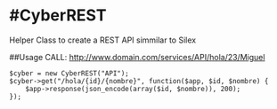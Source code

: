 #CyberREST
=========

Helper Class to create a REST API simmilar to Silex

##Usage
CALL: http://www.domain.com/services/API/hola/23/Miguel
```
$cyber = new CyberREST("API");
$cyber->get("/hola/{id}/{nombre}", function($app, $id, $nombre) {
	$app->response(json_encode(array($id, $nombre)), 200);
});
```
